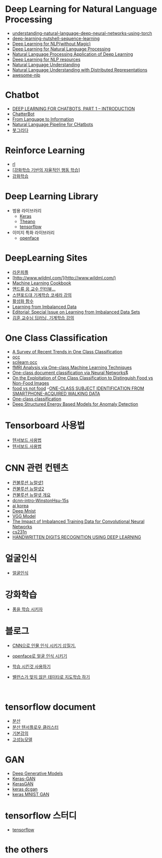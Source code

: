 Deep Learning for Natural Language Processing
=======
- [understanding-natural-language-deep-neural-networks-using-torch](https://devblogs.nvidia.com/parallelforall/understanding-natural-language-deep-neural-networks-using-torch/)
- [deep-learning-nutshell-sequence-learning](https://devblogs.nvidia.com/parallelforall/deep-learning-nutshell-sequence-learning/)
- [Deep Learning for NLP(without Magic)](./nlp/socher-lxmls.pdf)
- [Deep Learning for Natural Language Processing](./nlp/2009_tutorial_nips.pdf)
- [Natural Language Processing Application of Deep Learning](./nlp/nlp.pdf)
- [Deep Learning for NLP resources](https://github.com/andrewt3000/DL4NLP/blob/master/README.md)
- [Natural Language Understanding](http://www.inf.ed.ac.uk/teaching/courses/nlu/lectures.html)
- [Natural Language Understanding with Distributed Representations](http://www.kyunghyuncho.me/home/courses/ds-ga-3001-fall-2015)
- [awesome-nlp](https://github.com/keonkim/awesome-nlp#user-content-python)



Chatbot
===
- [DEEP LEARNING FOR CHATBOTS, PART 1 – INTRODUCTION](http://www.wildml.com/2016/04/deep-learning-for-chatbots-part-1-introduction/)
- [ChatterBot](https://github.com/gunthercox/ChatterBot)
- [From Language to Information](./chatbot/chatbot.pdf)
- [Natural Language Pipeline for CHatbots](https://hackernoon.com/natural-language-pipeline-for-chatbots-897bda41482)
- [봇그리다](https://brunch.co.kr/@pilsogood/3)


Reinforce Learning 
===
- [rl](https://github.com/aikorea/awesome-rl)
- [[강화학습 기반의 자율적인 행동 학습]](http://www.gameai.net/Article/RLAgent/RLAgent.htm)
- [강화학습](http://solarisailab.com/archives/57)

Deep Learning Library
===
- 범용 라이브러리 
  + [Keras](./library/keras/README.md)
  + [Theano](./library/Theano/README.MD)
  + [tensorflow](./library/tensorflow/README.MD)
- 이미지 특화 라이브러리 
  + [openface](./library/openface/README.md)

DeepLearning Sites 
===
- [라온피플](http://m.blog.naver.com/laonple/220738560542)
- [http://www.wildml.com/](http://www.wildml.com/)
- [Machine Learning Cookbook](https://www.gitbook.com/book/bigaidream/subsets_ml_cookbook/details)
- [앤드류 응 교수 인터뷰...](http://events.technologyreview.com/emtech/digital/16/video/watch/andrew-ng-deep-learning/)
- [스탠포드대 기계학습 코세라 강의](https://www.coursera.org/learn/machine-learning/home/welcome)
- [활성화 함수](https://en.wikipedia.org/wiki/Activation_function)
- [Learning from Imbalanced Data](http://citeseerx.ist.psu.edu/viewdoc/download?doi=10.1.1.331.6205&rep=rep1&type=pdf)
- [Editorial: Special Issue on Learning from Imbalanced Data Sets](https://www3.nd.edu/~dial/publications/chawla2004editorial.pdf)
- [김훈 교수님 딥러닝, 기계학습 강의](https://hunkim.github.io/ml/)

One Class Classification
===
 - [A Survey of Recent Trends in One Class Classification](https://cs.uwaterloo.ca/~s255khan/files/occ_survey09.pdf)
 - [occ](https://www.hindawi.com/journals/mpe/2015/412957/)
 - [scilearn occ](http://scikit-learn.org/stable/auto_examples/svm/plot_oneclass.html)
 - [fMRI Analysis via One-class Machine Learning Techniques](https://www.ijcai.org/Proceedings/05/Papers/post-0172.pdf)
 - [One-class document classification via Neural Networks$](http://cs.haifa.ac.il/~manevitz/Publication/One-class%20document%20classification%20via%20Neural%20Networks.pdf)
 - [On the Exploitation of One Class Classification to Distinguish Food vs Non-Food Images](http://iplab.dmi.unict.it/madima2015/Madima2015OneClassClassification.pdf)
 - [food vs not food](http://iplab.dmi.unict.it/madima2015/Presentazione_MADIMA.pdf)
    -[ONE-CLASS SUBJECT IDENTIFICATION FROM SMARTPHONE-ACQUIRED WALKING DATA](http://tesi.cab.unipd.it/51479/1/merelli_luca_tesi.pdf)
 - [One-class classification](http://homepage.tudelft.nl/n9d04/thesis.pdf)
 - [Deep Structured Energy Based Models for Anomaly Detection](https://arxiv.org/pdf/1605.07717.pdf)

Tensorboard 사용법
===
- [텐서보드 사용법](https://github.com/tensorflow/tensorflow/blob/master/tensorflow/tensorboard/README.md)
- [텐서보드 사용법](https://www.tensorflow.org/versions/master/get_started/summaries_and_tensorboard)


CNN 관련 컨텐츠
===
- [컨불루션 뉴럴넷1](http://t-robotics.blogspot.kr/2016/05/convolutional-neural-network_31.html#.V1ZrWpOLSlM)
- [컨불루션 뉴럴넷2](http://keunwoochoi.blogspot.kr/2015/07/convolutional-neural-network.html)
- [컨불루션 뉴럴넷 개요](http://keunwoochoi.blogspot.kr/search/label/CNNs)
- [dcnn-intro-WinstonHsu-15s](http://speech.ee.ntu.edu.tw/~tlkagk/courses/MLDS_2015/NN%20Lecture/dcnn-intro-WinstonHsu-15s.pdf)
- [ai korea](http://aikorea.org/cs231n/convolutional-networks/)
- [Deep Mnist](http://antilibrary.org/1043)
- [VGG Model](https://github.com/machrisaa/tensorflow-vgg/blob/master/test_vgg19_trainable.py)
- [The Impact of Imbalanced Training Data for Convolutional Neural Networks](https://www.kth.se/social/files/588617ebf2765401cfcc478c/PHensmanDMasko_dkand15.pdf)
- [cs231n](http://cs231n.github.io/convolutional-networks/)
- [HANDWRITTEN DIGITS RECOGNITION USING DEEP LEARNING](https://faisalorakzai.wordpress.com/2016/06/01/handwritten-digits-recognition-using-deep-learning/)


얼굴인식
===
- [얼굴인식](./library/faceRecon/contents.md)

강화학습
===
- [퐁을 학습 시키자](http://keunwoochoi.blogspot.kr/2016/06/andrej-karpathy.html)

블로그 
===
- [CNN으로 인물 인식 시키기 삽질기.](./blog/post1/contents.md)

- [openface로 얼굴 인식 시키기](./blog/post3/content.md)

- [학습 시킨것 사용하기](./blog/post4/use_tensorflow.md)

- [밸런스가 맞지 않은 데이타로 지도학습 하기](./blog/post5/contents.md)

  ​

tensorflow document
===
- [분산](https://www.tensorflow.org/deploy/distributed)
- [분산 텐서플로우 클러스터](https://www.tensorflow.org/api_docs/python/tf/train/ClusterSpec)
- [기본강의](https://github.com/hunkim/DeepLearningZeroToAll/blob/master/lab-13-3-mnist_save_restore.py)
- [고성능모델](https://www.tensorflow.org/performance/performance_models)


GAN
===
- [Deep Generative Models](https://www.slideshare.net/HyungjooCho2/deep-generative-modelpdf)
- [Keras-GAN](https://github.com/eriklindernoren/Keras-GAN)
- [KerasGAN](https://github.com/osh/KerasGAN)
- [keras dcgan](https://github.com/jacobgil/keras-dcgan)
- [keras MNIST GAN](https://github.com/Zackory/Keras-MNIST-GAN)

tensorflow 스터디  
===
- [tensorflow](./tf1study/index.md)

# the others 

